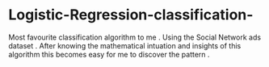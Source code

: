 # Logistic-Regression-classification-
Most favourite classification algorithm to me . 
Using the Social Network ads dataset . After knowing the mathematical intuation and insights of this algorithm this becomes easy for me to discover the pattern  . 
